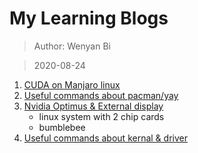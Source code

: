 # My Learning Blogs
> Author: Wenyan Bi

> 2020-08-24 
1. [CUDA on Manjaro linux](https://github.com/BumbleBee0819/blogs/issues/1)
2. [Useful commands about pacman/yay](https://github.com/BumbleBee0819/blogs/issues/2)
3. [Nvidia Optimus & External display](https://github.com/BumbleBee0819/blogs/issues/3)
    - linux system with 2 chip cards
    - bumblebee
4. [Useful commands about kernal & driver](https://github.com/BumbleBee0819/blogs/issues/4)
